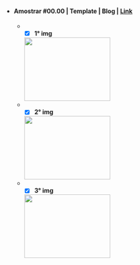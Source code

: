 <!-- * amostra de imagens para futuros template -->

- #### Amostrar #00.00 | Template | Blog | [Link](https://dribbble.com/shots/6918712-Blog)
   - - [X] **1° img**
      <img src="https://user-images.githubusercontent.com/47802264/139338293-c38bc70b-12c8-41e1-be90-1d322be5d90d.png" height="148" width="200" >
   - - [X] **2° img**   
      <img src="https://user-images.githubusercontent.com/47802264/139339299-6d950e5c-9254-4039-9844-94232eb3c3ef.png" height="148" width="200" >
   - - [X] **3° img**
      <img src="https://user-images.githubusercontent.com/47802264/139339632-2da95f0e-2090-4a14-b7fc-b9def11fdf2c.png" height="148" width="200" >




<!-- - - [X] 2° img -->

<!-- <img src="" height="148" width="200" > -->




